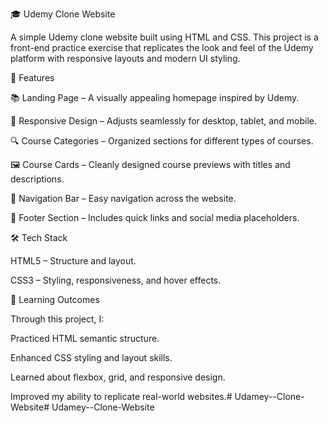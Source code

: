 🎓 Udemy Clone Website

A simple Udemy clone website built using HTML and CSS. This project is a front-end practice exercise that replicates the look and feel of the Udemy platform with responsive layouts and modern UI styling.

🚀 Features

📚 Landing Page – A visually appealing homepage inspired by Udemy.

🎨 Responsive Design – Adjusts seamlessly for desktop, tablet, and mobile.

🔍 Course Categories – Organized sections for different types of courses.

🖼 Course Cards – Cleanly designed course previews with titles and descriptions.

📂 Navigation Bar – Easy navigation across the website.

📜 Footer Section – Includes quick links and social media placeholders.

🛠 Tech Stack

HTML5 – Structure and layout.

CSS3 – Styling, responsiveness, and hover effects.

🎯 Learning Outcomes

Through this project, I:

Practiced HTML semantic structure.

Enhanced CSS styling and layout skills.

Learned about flexbox, grid, and responsive design.

Improved my ability to replicate real-world websites.# Udamey--Clone-Website# Udamey--Clone-Website
